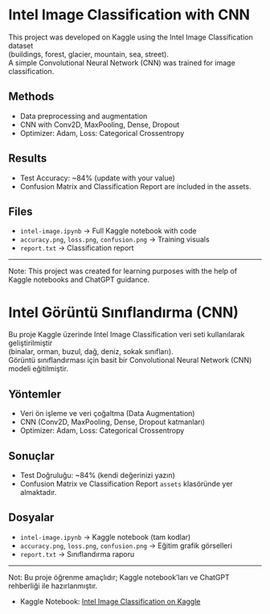 
# Intel Image Classification with CNN

This project was developed on Kaggle using the Intel Image Classification dataset  
(buildings, forest, glacier, mountain, sea, street).  
A simple Convolutional Neural Network (CNN) was trained for image classification.

## Methods
- Data preprocessing and augmentation  
- CNN with Conv2D, MaxPooling, Dense, Dropout  
- Optimizer: Adam, Loss: Categorical Crossentropy  

## Results
- Test Accuracy: ~84% (update with your value)  
- Confusion Matrix and Classification Report are included in the assets.  

## Files
- `intel-image.ipynb` → Full Kaggle notebook with code  
- `accuracy.png`, `loss.png`, `confusion.png` → Training visuals  
- `report.txt` → Classification report  

---

Note: This project was created for learning purposes with the help of Kaggle notebooks and ChatGPT guidance.  


# Intel Görüntü Sınıflandırma (CNN)

Bu proje Kaggle üzerinde Intel Image Classification veri seti kullanılarak geliştirilmiştir  
(binalar, orman, buzul, dağ, deniz, sokak sınıfları).  
Görüntü sınıflandırması için basit bir Convolutional Neural Network (CNN) modeli eğitilmiştir.

## Yöntemler
- Veri ön işleme ve veri çoğaltma (Data Augmentation)  
- CNN (Conv2D, MaxPooling, Dense, Dropout katmanları)  
- Optimizer: Adam, Loss: Categorical Crossentropy  

## Sonuçlar
- Test Doğruluğu: ~84% (kendi değerinizi yazın)  
- Confusion Matrix ve Classification Report `assets` klasöründe yer almaktadır.  

## Dosyalar
- `intel-image.ipynb` → Kaggle notebook (tam kodlar)  
- `accuracy.png`, `loss.png`, `confusion.png` → Eğitim grafik görselleri  
- `report.txt` → Sınıflandırma raporu  

---

Not: Bu proje öğrenme amaçlıdır; Kaggle notebook’ları ve ChatGPT rehberliği ile hazırlanmıştır.

- Kaggle Notebook: [Intel Image Classification on Kaggle](https://www.kaggle.com/code/busrata/intel-image)
